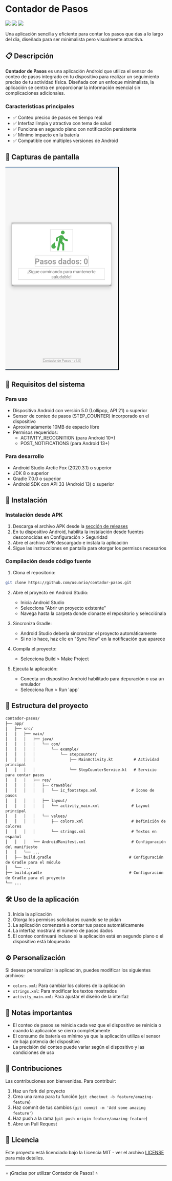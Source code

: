 # Contador de Pasos

![](https://img.shields.io/badge/Plataforma-Android-3DDC84)
![](https://img.shields.io/badge/Lenguaje-Kotlin-7F52FF)
![](https://img.shields.io/badge/Versión-1.0.0-blue)

Una aplicación sencilla y eficiente para contar los pasos que das a lo largo del día, diseñada para ser minimalista pero visualmente atractiva.

## 📋 Descripción

**Contador de Pasos** es una aplicación Android que utiliza el sensor de conteo de pasos integrado en tu dispositivo para realizar un seguimiento preciso de tu actividad física. Diseñada con un enfoque minimalista, la aplicación se centra en proporcionar la información esencial sin complicaciones adicionales.

### Características principales

- ✅ Conteo preciso de pasos en tiempo real
- ✅ Interfaz limpia y atractiva con tema de salud
- ✅ Funciona en segundo plano con notificación persistente
- ✅ Mínimo impacto en la batería
- ✅ Compatible con múltiples versiones de Android

## 📱 Capturas de pantalla

![Pantalla principal de la app](./docs/images/img.png)

## 🔧 Requisitos del sistema

### Para uso
- Dispositivo Android con versión 5.0 (Lollipop, API 21) o superior
- Sensor de conteo de pasos (STEP_COUNTER) incorporado en el dispositivo
- Aproximadamente 10MB de espacio libre
- Permisos requeridos:
  - ACTIVITY_RECOGNITION (para Android 10+)
  - POST_NOTIFICATIONS (para Android 13+)

### Para desarrollo
- Android Studio Arctic Fox (2020.3.1) o superior
- JDK 8 o superior
- Gradle 7.0.0 o superior
- Android SDK con API 33 (Android 13) o superior

## 🚀 Instalación

### Instalación desde APK
1. Descarga el archivo APK desde la [sección de releases](https://github.com/usuario/contador-pasos/releases)
2. En tu dispositivo Android, habilita la instalación desde fuentes desconocidas en Configuración > Seguridad
3. Abre el archivo APK descargado e instala la aplicación
4. Sigue las instrucciones en pantalla para otorgar los permisos necesarios

### Compilación desde código fuente

1. Clona el repositorio:
```bash
git clone https://github.com/usuario/contador-pasos.git
```

2. Abre el proyecto en Android Studio:
   - Inicia Android Studio
   - Selecciona "Abrir un proyecto existente"
   - Navega hasta la carpeta donde clonaste el repositorio y selecciónala

3. Sincroniza Gradle:
   - Android Studio debería sincronizar el proyecto automáticamente
   - Si no lo hace, haz clic en "Sync Now" en la notificación que aparece

4. Compila el proyecto:
   - Selecciona Build > Make Project

5. Ejecuta la aplicación:
   - Conecta un dispositivo Android habilitado para depuración o usa un emulador
   - Selecciona Run > Run 'app'

## 📁 Estructura del proyecto

```
contador-pasos/
├── app/
│   ├── src/
│   │   ├── main/
│   │   │   ├── java/
│   │   │   │   └── com/
│   │   │   │       └── example/
│   │   │   │           └── stepcounter/
│   │   │   │               ├── MainActivity.kt         # Actividad principal
│   │   │   │               └── StepCounterService.kt   # Servicio para contar pasos
│   │   │   ├── res/
│   │   │   │   ├── drawable/
│   │   │   │   │   └── ic_footsteps.xml               # Icono de pasos
│   │   │   │   ├── layout/
│   │   │   │   │   └── activity_main.xml              # Layout principal
│   │   │   │   └── values/
│   │   │   │       ├── colors.xml                     # Definición de colores
│   │   │   │       └── strings.xml                    # Textos en español
│   │   │   └── AndroidManifest.xml                    # Configuración del manifiesto
│   │   └── ...
│   ├── build.gradle                                  # Configuración de Gradle para el módulo
│   └── ...
├── build.gradle                                      # Configuración de Gradle para el proyecto
└── ...
```

## 🛠️ Uso de la aplicación

1. Inicia la aplicación
2. Otorga los permisos solicitados cuando se te pidan
3. La aplicación comenzará a contar tus pasos automáticamente
4. La interfaz mostrará el número de pasos dados
5. El conteo continuará incluso si la aplicación está en segundo plano o el dispositivo está bloqueado

## ⚙️ Personalización

Si deseas personalizar la aplicación, puedes modificar los siguientes archivos:

- `colors.xml`: Para cambiar los colores de la aplicación
- `strings.xml`: Para modificar los textos mostrados
- `activity_main.xml`: Para ajustar el diseño de la interfaz

## 📝 Notas importantes

- El conteo de pasos se reinicia cada vez que el dispositivo se reinicia o cuando la aplicación se cierra completamente
- El consumo de batería es mínimo ya que la aplicación utiliza el sensor de baja potencia del dispositivo
- La precisión del conteo puede variar según el dispositivo y las condiciones de uso

## 👥 Contribuciones

Las contribuciones son bienvenidas. Para contribuir:

1. Haz un fork del proyecto
2. Crea una rama para tu función (`git checkout -b feature/amazing-feature`)
3. Haz commit de tus cambios (`git commit -m 'Add some amazing feature'`)
4. Haz push a la rama (`git push origin feature/amazing-feature`)
5. Abre un Pull Request

## 📄 Licencia

Este proyecto está licenciado bajo la Licencia MIT - ver el archivo [LICENSE](LICENSE) para más detalles.

---

⭐️ ¡Gracias por utilizar Contador de Pasos! ⭐️
  
